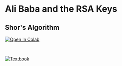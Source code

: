 # Ali Baba and the RSA Keys

## Shor's Algorithm

[![Open In Colab](https://colab.research.google.com/assets/colab-badge.svg)](https://colab.research.google.com/github/splch/quantumtales/blob/master/code/Shor's%20Algorithm/Shor's%20Algorithm.ipynb)

<br>

[![Textbook](https://img.shields.io/badge/learn%20more-qiskit-purple?style=for-the-badge)](https://qiskit.org/textbook/ch-algorithms/shor.html)
